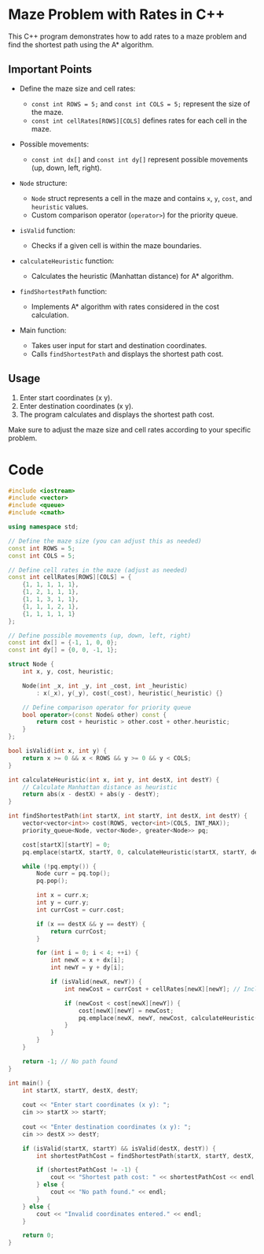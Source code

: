 # Maze Problem with Rates in C++

This C++ program demonstrates how to add rates to a maze problem and find the shortest path using the A* algorithm.

## Important Points

- Define the maze size and cell rates:
  - `const int ROWS = 5;` and `const int COLS = 5;` represent the size of the maze.
  - `const int cellRates[ROWS][COLS]` defines rates for each cell in the maze.

- Possible movements:
  - `const int dx[]` and `const int dy[]` represent possible movements (up, down, left, right).

- `Node` structure:
  - `Node` struct represents a cell in the maze and contains `x`, `y`, `cost`, and `heuristic` values.
  - Custom comparison operator (`operator>`) for the priority queue.

- `isValid` function:
  - Checks if a given cell is within the maze boundaries.

- `calculateHeuristic` function:
  - Calculates the heuristic (Manhattan distance) for A* algorithm.

- `findShortestPath` function:
  - Implements A* algorithm with rates considered in the cost calculation.

- Main function:
  - Takes user input for start and destination coordinates.
  - Calls `findShortestPath` and displays the shortest path cost.

## Usage

1. Enter start coordinates (x y).
2. Enter destination coordinates (x y).
3. The program calculates and displays the shortest path cost.

Make sure to adjust the maze size and cell rates according to your specific problem.

# Code
```C++
#include <iostream>
#include <vector>
#include <queue>
#include <cmath>

using namespace std;

// Define the maze size (you can adjust this as needed)
const int ROWS = 5;
const int COLS = 5;

// Define cell rates in the maze (adjust as needed)
const int cellRates[ROWS][COLS] = {
    {1, 1, 1, 1, 1},
    {1, 2, 1, 1, 1},
    {1, 1, 3, 1, 1},
    {1, 1, 1, 2, 1},
    {1, 1, 1, 1, 1}
};

// Define possible movements (up, down, left, right)
const int dx[] = {-1, 1, 0, 0};
const int dy[] = {0, 0, -1, 1};

struct Node {
    int x, y, cost, heuristic;

    Node(int _x, int _y, int _cost, int _heuristic)
        : x(_x), y(_y), cost(_cost), heuristic(_heuristic) {}

    // Define comparison operator for priority queue
    bool operator>(const Node& other) const {
        return cost + heuristic > other.cost + other.heuristic;
    }
};

bool isValid(int x, int y) {
    return x >= 0 && x < ROWS && y >= 0 && y < COLS;
}

int calculateHeuristic(int x, int y, int destX, int destY) {
    // Calculate Manhattan distance as heuristic
    return abs(x - destX) + abs(y - destY);
}

int findShortestPath(int startX, int startY, int destX, int destY) {
    vector<vector<int>> cost(ROWS, vector<int>(COLS, INT_MAX));
    priority_queue<Node, vector<Node>, greater<Node>> pq;

    cost[startX][startY] = 0;
    pq.emplace(startX, startY, 0, calculateHeuristic(startX, startY, destX, destY));

    while (!pq.empty()) {
        Node curr = pq.top();
        pq.pop();

        int x = curr.x;
        int y = curr.y;
        int currCost = curr.cost;

        if (x == destX && y == destY) {
            return currCost;
        }

        for (int i = 0; i < 4; ++i) {
            int newX = x + dx[i];
            int newY = y + dy[i];

            if (isValid(newX, newY)) {
                int newCost = currCost + cellRates[newX][newY]; // Include the rate in the cost

                if (newCost < cost[newX][newY]) {
                    cost[newX][newY] = newCost;
                    pq.emplace(newX, newY, newCost, calculateHeuristic(newX, newY, destX, destY));
                }
            }
        }
    }

    return -1; // No path found
}

int main() {
    int startX, startY, destX, destY;
    
    cout << "Enter start coordinates (x y): ";
    cin >> startX >> startY;
    
    cout << "Enter destination coordinates (x y): ";
    cin >> destX >> destY;

    if (isValid(startX, startY) && isValid(destX, destY)) {
        int shortestPathCost = findShortestPath(startX, startY, destX, destY);

        if (shortestPathCost != -1) {
            cout << "Shortest path cost: " << shortestPathCost << endl;
        } else {
            cout << "No path found." << endl;
        }
    } else {
        cout << "Invalid coordinates entered." << endl;
    }

    return 0;
}
```
